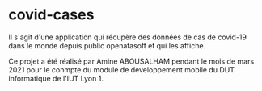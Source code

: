 # covid-cases
Il s'agit d'une application qui récupère des données de cas de covid-19 dans le monde depuis public openatasoft et qui les affiche.

Ce projet a été réalisé par Amine ABOUSALHAM pendant le mois de mars 2021 pour le conmpte du module de developpement mobile du DUT informatique de l'IUT Lyon 1.
